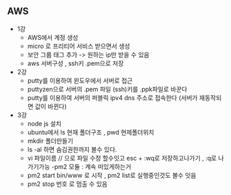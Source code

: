 ## AWS
 - 1강
 	- AWS에서 계정 생성
 	- micro 로 프리티어 서비스 받으면서 생성
 	- 보안 그룹 태그 추가 -> 원하는 ip만 받을 수 있음 
 	- aws 서버구성 , ssh키 .pem으로 저장 
- 2강
	- putty를 이용하여 윈도우에서 서버로 접근 
	- puttyzen으로 서버의 .pem 파일 (ssh)키를 .ppk파일로 바꾼다
	- putty를 이용하여 서버의 퍼블릭 ipv4 dns 주소로 접속한다
	 	(서버가 재동작되면 값이 바뀐다) 
- 3강
	- node js 설치
	- ubuntu에서 ls 현재 폴더구조 , pwd 현제폴더위치 
	- mkdir 폴더만들기
	- ls -al 하면 숨김권한까지 볼수 있다.
	- vi 파일이름 // 으로 파일 수정 할수잇고 esc + :wq로 저장하고나가기 , :q로 나가기가능
	-pm2 모듈 : 계속 떠있게하는거 
	- pm2 start bin/www 로 시작 , pm2 list로 실행중인것도 볼수 잇음
	- pm2 stop 번호 로 멈출 수 있음
		
